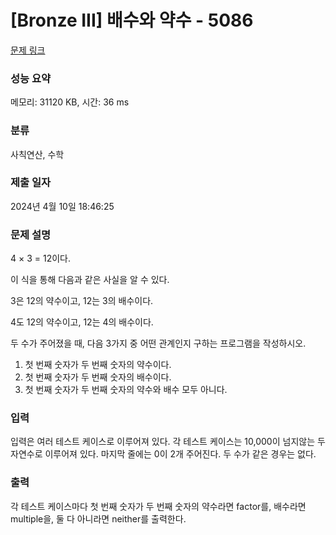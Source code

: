 # [Bronze III] 배수와 약수 - 5086 

[문제 링크](https://www.acmicpc.net/problem/5086) 

### 성능 요약

메모리: 31120 KB, 시간: 36 ms

### 분류

사칙연산, 수학

### 제출 일자

2024년 4월 10일 18:46:25

### 문제 설명

<p>4 × 3 = 12이다.</p>

<p>이 식을 통해 다음과 같은 사실을 알 수 있다.</p>

<p>3은 12의 약수이고, 12는 3의 배수이다.</p>

<p>4도 12의 약수이고, 12는 4의 배수이다.</p>

<p>두 수가 주어졌을 때, 다음 3가지 중 어떤 관계인지 구하는 프로그램을 작성하시오.</p>

<ol>
	<li>첫 번째 숫자가 두 번째 숫자의 약수이다.</li>
	<li>첫 번째 숫자가 두 번째 숫자의 배수이다.</li>
	<li>첫 번째 숫자가 두 번째 숫자의 약수와 배수 모두 아니다.</li>
</ol>

### 입력 

 <p>입력은 여러 테스트 케이스로 이루어져 있다. 각 테스트 케이스는 10,000이 넘지않는 두 자연수로 이루어져 있다. 마지막 줄에는 0이 2개 주어진다. 두 수가 같은 경우는 없다.</p>

### 출력 

 <p>각 테스트 케이스마다 첫 번째 숫자가 두 번째 숫자의 약수라면 factor를, 배수라면 multiple을, 둘 다 아니라면 neither를 출력한다.</p>

